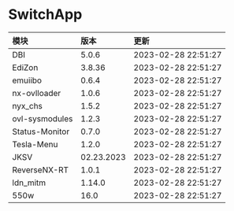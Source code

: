 # SwitchApp

|模块|版本|更新|
|:-|:-|:-|
|DBI|5.0.6|2023-02-28 22:51:27|
|EdiZon|3.8.36|2023-02-28 22:51:27|
|emuiibo|0.6.4|2023-02-28 22:51:27|
|nx-ovlloader|1.0.6|2023-02-28 22:51:27|
|nyx_chs|1.5.2|2023-02-28 22:51:27|
|ovl-sysmodules|1.2.3|2023-02-28 22:51:27|
|Status-Monitor|0.7.0|2023-02-28 22:51:27|
|Tesla-Menu|1.2.0|2023-02-28 22:51:27|
|JKSV|02.23.2023|2023-02-28 22:51:27|
|ReverseNX-RT|1.0.1|2023-02-28 22:51:27|
|ldn_mitm|1.14.0|2023-02-28 22:51:27|
|550w|16.0|2023-02-28 22:51:27|
